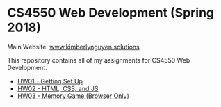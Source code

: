 # CS4550 Web Development (Spring 2018)
Main Website: www.kimberlynguyen.solutions

This repository contains all of my assignments for CS4550 Web Development.
- [HW01 - Getting Set Up](http://hw01.kimberlynguyen.solutions/)  
- [HW02 - HTML, CSS, and JS](http://hw02.kimberlynguyen.solutions/)
- [HW03 - Memory Game (Browser Only)](http://memory.kimberlynguyen.solutions/)
